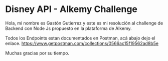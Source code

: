 # Disney API - Alkemy Challenge
Hola, mi nombre es Gastón Gutierrez y este es mi resolución al challenge de Backend con Node Js propuesto en la plataforma de Alkemy.

Todos los Endpoints estan documentados en Postman, acá abajo dejo el enlace.
https://www.getpostman.com/collections/0566ac15f19562ad8b5e

Muchas gracias por su tiempo. 
